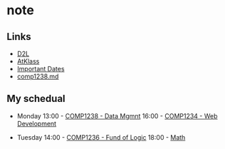 # note
## Links
- [D2L](https://learn.georgebrown.ca)
- [AtKlass](https://app.atklass.com)
- [Important Dates](https://www.georgebrown.ca/current-students/important-dates?term=27246&category=131)
- [comp1238.md](comp1238.md)  

## My schedual 
- Monday
13:00  - [COMP1238 - Data Mgmnt](https://learn.georgebrown.ca/d2l/home/334969) 
16:00  - [COMP1234 - Web Development](https://learn.georgebrown.ca/d2l/home/342901) 

- Tuesday
14:00 - [COMP1236 - Fund of Logic](https://learn.georgebrown.ca/d2l/home/337951) 
18:00 - [Math](https://learn.georgebrown.ca/d2l/home/319795)

